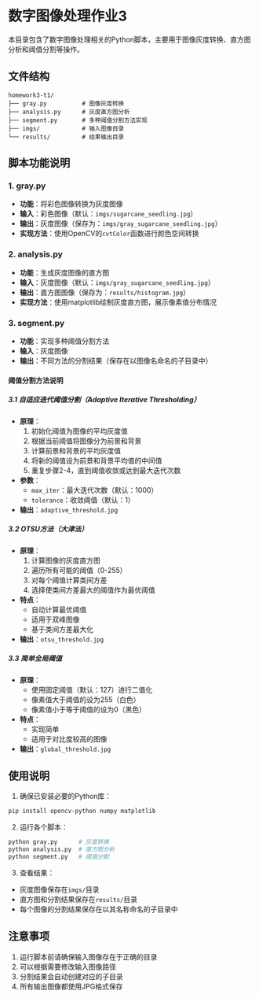 # 数字图像处理作业3

本目录包含了数字图像处理相关的Python脚本，主要用于图像灰度转换、直方图分析和阈值分割等操作。

## 文件结构

```
homework3-t1/
├── gray.py          # 图像灰度转换
├── analysis.py      # 灰度直方图分析
├── segment.py       # 多种阈值分割方法实现
├── imgs/            # 输入图像目录
└── results/         # 结果输出目录
```

## 脚本功能说明

### 1. gray.py
- **功能**：将彩色图像转换为灰度图像
- **输入**：彩色图像（默认：`imgs/sugarcane_seedling.jpg`）
- **输出**：灰度图像（保存为：`imgs/gray_sugarcane_seedling.jpg`）
- **实现方法**：使用OpenCV的`cvtColor`函数进行颜色空间转换

### 2. analysis.py
- **功能**：生成灰度图像的直方图
- **输入**：灰度图像（默认：`imgs/gray_sugarcane_seedling.jpg`）
- **输出**：直方图图像（保存为：`results/histogram.jpg`）
- **实现方法**：使用matplotlib绘制灰度直方图，展示像素值分布情况

### 3. segment.py
- **功能**：实现多种阈值分割方法
- **输入**：灰度图像
- **输出**：不同方法的分割结果（保存在以图像名命名的子目录中）

#### 阈值分割方法说明

##### 3.1 自适应迭代阈值分割（Adaptive Iterative Thresholding）
- **原理**：
  1. 初始化阈值为图像的平均灰度值
  2. 根据当前阈值将图像分为前景和背景
  3. 计算前景和背景的平均灰度值
  4. 将新的阈值设为前景和背景平均值的中间值
  5. 重复步骤2-4，直到阈值收敛或达到最大迭代次数
- **参数**：
  - `max_iter`：最大迭代次数（默认：1000）
  - `tolerance`：收敛阈值（默认：1）
- **输出**：`adaptive_threshold.jpg`

##### 3.2 OTSU方法（大津法）
- **原理**：
  1. 计算图像的灰度直方图
  2. 遍历所有可能的阈值（0-255）
  3. 对每个阈值计算类间方差
  4. 选择使类间方差最大的阈值作为最优阈值
- **特点**：
  - 自动计算最优阈值
  - 适用于双峰图像
  - 基于类间方差最大化
- **输出**：`otsu_threshold.jpg`

##### 3.3 简单全局阈值
- **原理**：
  - 使用固定阈值（默认：127）进行二值化
  - 像素值大于阈值的设为255（白色）
  - 像素值小于等于阈值的设为0（黑色）
- **特点**：
  - 实现简单
  - 适用于对比度较高的图像
- **输出**：`global_threshold.jpg`

## 使用说明

1. 确保已安装必要的Python库：
```bash
pip install opencv-python numpy matplotlib
```

2. 运行各个脚本：
```bash
python gray.py      # 灰度转换
python analysis.py  # 直方图分析
python segment.py   # 阈值分割
```

3. 查看结果：
- 灰度图像保存在`imgs/`目录
- 直方图和分割结果保存在`results/`目录
- 每个图像的分割结果保存在以其名称命名的子目录中

## 注意事项

1. 运行脚本前请确保输入图像存在于正确的目录
2. 可以根据需要修改输入图像路径
3. 分割结果会自动创建对应的子目录
4. 所有输出图像都使用JPG格式保存 